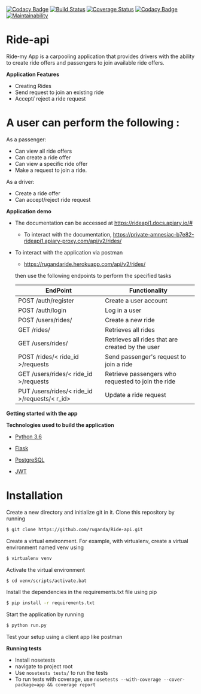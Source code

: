 [![Codacy Badge](https://api.codacy.com/project/badge/Grade/21f420edc64f41b3af73f677633e534f)](https://app.codacy.com/app/ruganda/Ride-api?utm_source=github.com&utm_medium=referral&utm_content=ruganda/Ride-api&utm_campaign=badger)
[![Build Status](https://travis-ci.org/ruganda/Ride-api.svg?branch=develop)](https://travis-ci.org/ruganda/Ride-api)
[![Coverage Status](https://coveralls.io/repos/github/ruganda/Ride-api/badge.svg?branch=develop)](https://coveralls.io/github/ruganda/Ride-api?branch=develop)
[![Codacy Badge](https://api.codacy.com/project/badge/Grade/36b826ffbeae475d95b7d6be8773a178)](https://www.codacy.com/app/ruganda/Ride-api?utm_source=github.com&amp;utm_medium=referral&amp;utm_content=ruganda/Ride-api&amp;utm_campaign=Badge_Grade)
[![Maintainability](https://api.codeclimate.com/v1/badges/78ffc2eb1c22277b0725/maintainability)](https://codeclimate.com/github/ruganda/Ride-api/maintainability)

# Ride-api
Ride-my App is a carpooling application that provides drivers with the ability to create ride offers and passengers  to join available ride offers.

**Application Features**

* Creating Rides
* Send request to join an existing ride
* Accept/ reject a ride request 


# A user can perform the following :
 As a passenger:
- Can view all ride offers
- Can create a ride offer
- Can view a specific ride offer
- Make a request to join a ride.
 
 As a driver:
- Create a ride offer
- Can accept/reject ride request

**Application demo**
* The documentation can be accessed at https://rideapi1.docs.apiary.io/#
    - To interact with the documentation, https://private-amnesiac-b7e82-rideapi1.apiary-proxy.com/api/v2/rides/
* To interact with the application via postman
     * https://rugandaride.herokuapp.com/api/v2/rides/

    then use the following endpoints to perform the specified tasks
    
    EndPoint                                           | Functionality
    ------------------------                           | ----------------------
    POST /auth/register                                | Create a user account
    POST /auth/login                                   | Log in a user
    POST /users/rides/                                 | Create a new ride
    GET /rides/                                        | Retrieves all rides
    GET /users/rides/                                  | Retrieves all rides that are created by the user
    POST /rides/< ride_id >/requests                   | Send passenger's request to join a ride
    GET  /users/rides/< ride_id >/requests             | Retrieve passengers who requested to join the ride
    PUT /users/rides/< ride_id >/requests/< r_id>      | Update a ride request

    
**Getting started with the app**

**Technologies used to build the application**

* [Python 3.6](https://docs.python.org/3/)

* [Flask](http://flask.pocoo.org/)

* [PostgreSQL](https://www.postgresql.org/)

* [JWT](auth0.com/docs/jwt)

# Installation

Create a new directory and initialize git in it. Clone this repository by running
```sh
$ git clone https://github.com/ruganda/Ride-api.git
```
Create a virtual environment. For example, with virtualenv, create a virtual environment named venv using
```sh
$ virtualenv venv
```
Activate the virtual environment
```sh
$ cd venv/scripts/activate.bat
```
Install the dependencies in the requirements.txt file using pip
```sh
$ pip install -r requirements.txt
```

Start the application by running
```sh
$ python run.py
```
Test your setup using a client app like postman

**Running tests**

* Install nosetests 
* navigate to project root
* Use `nosetests tests/` to run the tests
* To run tests with coverage, use `nosetests --with-coverage --cover-package=app && coverage report`